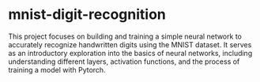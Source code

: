 # mnist-digit-recognition
This project focuses on building and training a simple neural network to accurately recognize handwritten digits using the MNIST dataset. It serves as an introductory exploration into the basics of neural networks, including understanding different layers, activation functions, and the process of training a model with Pytorch.
